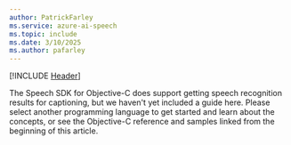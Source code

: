 ```yaml
---
author: PatrickFarley
ms.service: azure-ai-speech
ms.topic: include
ms.date: 3/10/2025
ms.author: pafarley
---
```


[!INCLUDE [Header](../../common/objectivec.md)]

The Speech SDK for Objective-C does support getting speech recognition results for captioning, but we haven't yet included a guide here. Please select another programming language to get started and learn about the concepts, or see the Objective-C reference and samples linked from the beginning of this article. 
